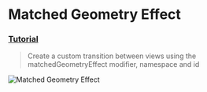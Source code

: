 # Matched Geometry Effect
 ### [Tutorial](https://designcode.io/swiftui-handbook-matched-geometry-effect)
> Create a custom transition between views using the matchedGeometryEffect modifier, namespace and id

 ![Matched Geometry Effect](https://github.com/mrgsdev/DesignCode/assets/157994617/85301fec-cafe-4311-8c6a-132b2253efff)
